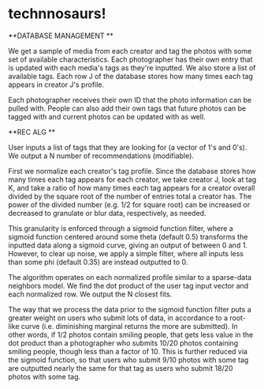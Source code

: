 # technnosaurs!

**DATABASE MANAGEMENT
**

We get a sample of media from each creator and tag the photos with some set of available characteristics. Each photographer has their own entry that is updated with each media's tags as they're inputted. We also store a list of available tags. Each row J of the database stores how many times each tag appears in creator J's profile.

Each photographer receives their own ID that the photo information can be pulled with. People can also add their own tags that future photos can be tagged with and current photos can be updated with as well.

**REC ALG
**

User inputs a list of tags that they are looking for (a vector of 1's and 0's). We output a N number of recommendations (modifiable).

First we normalize each creator's tag profile. Since the database stores how many times each tag appears for each creator, we take creator J, look at tag K, and take a ratio of how many times each tag appears for a creator overall divided by the square root of the number of entries total a creator has. The power of the divided number (e.g. 1/2 for square root) can be increased or decreased to granulate or blur data, respectively, as needed.

This granularity is enforced through a sigmoid function filter, where a sigmoid function centered around some theta (default 0.5) transforms the inputted data along a sigmoid curve, giving an output of between 0 and 1. However, to clear up noise, we apply a simple filter, where all inputs less than some phi (default 0.35) are instead outputted to 0.

The algorithm operates on each normalized profile similar to a sparse-data neighbors model. We find the dot product of the user tag input vector and each normalized row. We output the N closest fits. 

The way that we process the data prior to the sigmoid function filter puts a greater weight on users who submit lots of data, in accordance to a root-like curve (i.e. diminishing marginal returns the more are submitted). In other words, if 1/2 photos contain smiling people, that gets less value in the dot product than a photographer who submits 10/20 photos containing smiling people, though less than a factor of 10. This is further reduced via the sigmoid function, so that users who submit 9/10 photos with some tag are outputted nearly the same for that tag as users who submit 18/20 photos with some tag.
